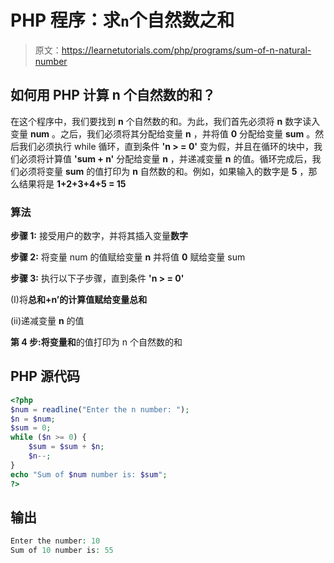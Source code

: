 # PHP 程序：求`n`个自然数之和

> 原文：<https://learnetutorials.com/php/programs/sum-of-n-natural-number>

## 如何用 PHP 计算 n 个自然数的和？

在这个程序中，我们要找到 **n** 个自然数的和。为此，我们首先必须将 **n** 数字读入变量 **num** 。之后，我们必须将其分配给变量 **n** ，并将值 **0** 分配给变量 **sum** 。然后我们必须执行 while 循环，直到条件 **'n > = 0'** 变为假，并且在循环的块中，我们必须将计算值 **'sum + n'** 分配给变量 **n** ，并递减变量 **n** 的值。循环完成后，我们必须将变量 **sum** 的值打印为 **n** 自然数的和。例如，如果输入的数字是 **5** ，那么结果将是 **1+2+3+4+5 = 15**

### 算法

**步骤 1:** 接受用户的数字，并将其插入变量**数字**

**步骤 2:** 将变量 num 的值赋给变量 **n** 并将值 **0** 赋给变量 sum

**步骤 3:** 执行以下子步骤，直到条件 **'n > = 0'**

(I)将**总和+n’**的计算值赋给变量**总和**

(ii)递减变量 **n** 的值

**第 4 步:**将变量**和**的值打印为 n 个自然数的和

## PHP 源代码

```php
<?php
$num = readline("Enter the n number: ");
$n = $num;
$sum = 0;
while ($n >= 0) {
    $sum = $sum + $n;
    $n--;
}
echo "Sum of $num number is: $sum";
?>

```

## 输出

```php
Enter the number: 10
Sum of 10 number is: 55
```